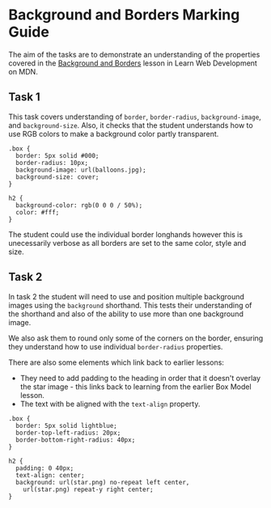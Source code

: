 # Background and Borders Marking Guide

The aim of the tasks are to demonstrate an understanding of the properties covered in the [Background and Borders](https://developer.mozilla.org/en-US/docs/Learn/CSS/Building_blocks/Backgrounds_and_borders) lesson in Learn Web Development on MDN.

## Task 1

This task covers understanding of `border`, `border-radius`, `background-image`, and `background-size`. Also, it checks that the student understands how to use RGB colors to make a background color partly transparent.

```
.box {
  border: 5px solid #000;
  border-radius: 10px;
  background-image: url(balloons.jpg);
  background-size: cover;
}

h2 {
  background-color: rgb(0 0 0 / 50%);
  color: #fff;
}
```

The student could use the individual border longhands however this is unecessarily verbose as all borders are set to the same color, style and size.

## Task 2

In task 2 the student will need to use and position multiple background images using the `background` shorthand. This tests their understanding of the shorthand and also of the ability to use more than one background image.

We also ask them to round only some of the corners on the border, ensuring they understand how to use individual `border-radius` properties.

There are also some elements which link back to earlier lessons:

- They need to add padding to the heading in order that it doesn't overlay the star image - this links back to learning from the earlier Box Model lesson.
- The text with be aligned with the `text-align` property.

```
.box {
  border: 5px solid lightblue;
  border-top-left-radius: 20px;
  border-bottom-right-radius: 40px;
}

h2 {
  padding: 0 40px;
  text-align: center;
  background: url(star.png) no-repeat left center,
    url(star.png) repeat-y right center;
}
```
